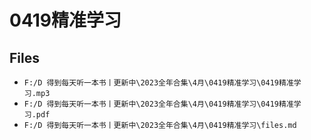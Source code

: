 # 0419精准学习

## Files

- `F:/D 得到每天听一本书丨更新中\2023全年合集\4月\0419精准学习\0419精准学习.mp3`
- `F:/D 得到每天听一本书丨更新中\2023全年合集\4月\0419精准学习\0419精准学习.pdf`
- `F:/D 得到每天听一本书丨更新中\2023全年合集\4月\0419精准学习\files.md`
